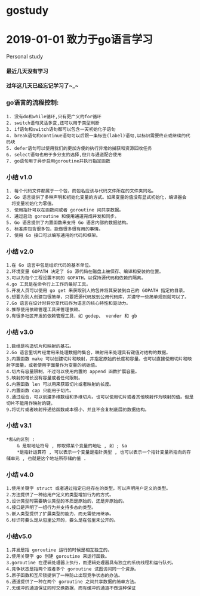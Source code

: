 # gostudy# 2019-01-01 致力于go语言学习Personal study#### 最近几天没有学习#### 过年这几天已经忘记学习了~_~### go语言的流程控制:    1. 没有do和while循环,只有更广义的for循环    2. switch语句灵活多变,还可以用于类型判断    3. if语句和switch语句都可以包含一天初始化子语句    4. break语句和continue语句可以后跟一条标签(label)语句,以标识需要终止或继续的代码块    5. defer语句可以使用我们的更加方便的执行异常的捕获和资源回收任务    6. select语句也用于多分支的选择,但只与通道配合使用    7. go语句用于异步启用goroutine并执行指定函数### 小结 v1.0    1. 每个代码文件都属于一个包，而包名应该与代码文件所在的文件夹同名。    2. Go 语言提供了多种声明和初始化变量的方式。如果变量的值没有显式初始化，编译器会      将变量初始化为零值。    3. 使用指针可以在函数间或者 goroutine 间共享数据。    4. 通过启动 goroutine 和使用通道完成并发和同步。    5. Go 语言提供了内置函数来支持 Go 语言内部的数据结构。    6. 标准库包含很多包，能做很多很有用的事情。    7. 使用 Go 接口可以编写通用的代码和框架。### 小结 v2.0    1.在 Go 语言中包是组织代码的基本单位。          2.环境变量 GOPATH 决定了 Go 源代码在磁盘上被保存、编译和安装的位置。       3.可以为每个工程设置不同的 GOPATH，以保持源代码和依赖的隔离。       4.go 工具是在命令行上工作的最好工具。       5.开发人员可以使用 go get 来获取别人的包并将其安装到自己的 GOPATH 指定的目录。       6.想要为别人创建包很简单，只要把源代码放到公用代码库，并遵守一些简单规则就可以了。       7.Go 语言在设计时将分享代码作为语言的核心特性和驱动力。       8.推荐使用依赖管理工具来管理依赖。       9.有很多社区开发的依赖管理工具，如 godep、 vender 和 gb### 小结 v3.0    1.数组是构造切片和映射的基石。    2.Go 语言里切片经常用来处理数据的集合，映射用来处理具有键值对结构的数据。    3.内置函数 make 可以创建切片和映射，并指定原始的长度和容量。也可以直接使用切片和映射字面量，或者使用字面量作为变量的初始值。    4.切片有容量限制，不过可以使用内置的 append 函数扩展容量。    5.映射的增长没有容量或者任何限制。    6.内置函数 len 可以用来获取切片或者映射的长度。    7.内置函数 cap 只能用于切片。    8.通过组合，可以创建多维数组和多维切片。也可以使用切片或者其他映射作为映射的值。但是切片不能用作映射的键。    9.将切片或者映射传递给函数成本很小，并且不会复制底层的数据结构。### 小结 v3.1    *和&的区别 :        & 是取地址符号 , 即取得某个变量的地址 , 如 ; &a        *是指针运算符 , 可以表示一个变量是指针类型 , 也可以表示一个指针变量所指向的存储单元 , 也就是这个地址所存储的值 .### 小结 v4.0    1.使用关键字 struct 或者通过指定已经存在的类型，可以声明用户定义的类型。    2.方法提供了一种给用户定义的类型增加行为的方式。    3.设计类型时需要确认类型的本质是原始的，还是非原始的。    4.接口是声明了一组行为并支持多态的类型。    5.嵌入类型提供了扩展类型的能力，而无需使用继承。    6.标识符要么是从包里公开的，要么是在包里未公开的。### 小结v5.0    1.并发是指 goroutine 运行的时候是相互独立的。    2.使用关键字 go 创建 goroutine 来运行函数。    3.goroutine 在逻辑处理器上执行，而逻辑处理器具有独立的系统线程和运行队列。    4.竞争状态是指两个或者多个 goroutine 试图访问同一个资源。    5.原子函数和互斥锁提供了一种防止出现竞争状态的办法。    6.通道提供了一种在两个 goroutine 之间共享数据的简单方法。    7.无缓冲的通道保证同时交换数据，而有缓冲的通道不做这种保证                            